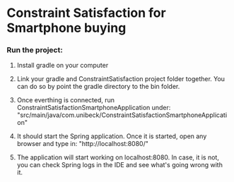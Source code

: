 # Constraint Satisfaction for Smartphone buying

### Run the project:
1. Install gradle on your computer

2. Link your gradle and ConstraintSatisfaction project folder together. You can do so by point the gradle directory to the bin folder. 

3. Once everthing is connected, run ConstraintSatisfactionSmartphoneApplication under: "src/main/java/com.unibeck/ConstraintSatisfactionSmartphoneApplication"

4. It should start the Spring application. Once it is started, open any browser and type in: "http://localhost:8080/"

5. The application will start working on localhost:8080. In case, it is not, you can check Spring logs in the IDE and see what's going wrong with it. 

